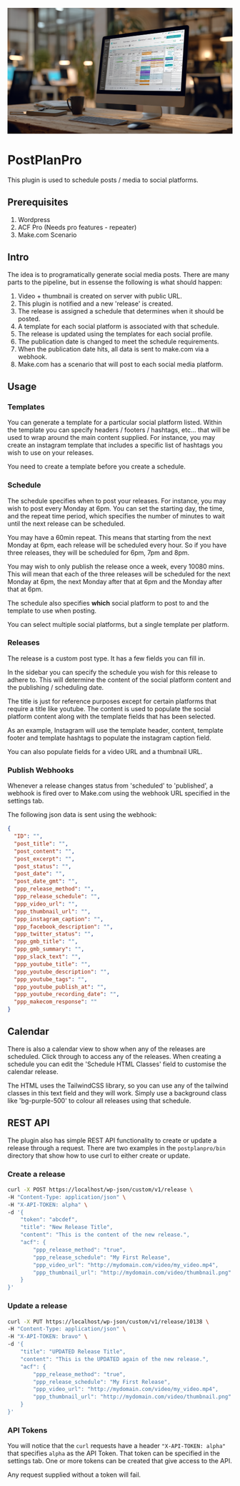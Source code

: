 ![header](https://raw.githubusercontent.com/IORoot/postplanpro/refs/heads/master/header.jpg)

# PostPlanPro

This plugin is used to schedule posts / media to social platforms.

## Prerequisites

1. Wordpress
2. ACF Pro (Needs pro features - repeater)
3. Make.com Scenario


## Intro

The idea is to programatically generate social media posts. There are many parts
to the pipeline, but in essense the following is what should happen:

1. Video + thumbnail is created on server with public URL.
2. This plugin is notified and a new 'release' is created.
3. The release is assigned a schedule that determines when it should be posted.
4. A template for each social platform is associated with that schedule.
5. The release is updated using the templates for each social profile.
6. The publication date is changed to meet the schedule requirements.
7. When the publication date hits, all data is sent to make.com via a webhook.
8. Make.com has a scenario that will post to each social media platform.


## Usage

### Templates

You can generate a template for a particular social platform listed. Within the
template you can specify headers / footers / hashtags, etc... that will be used
to wrap around the main content supplied.
For instance, you may create an instagram template that includes a specific
list of hashtags you wish to use on your releases.

You need to create a template before you create a schedule.

### Schedule

The schedule specifies when to post your releases. For instance, you may wish to
post every Monday at 6pm. You can set the starting day, the time, and the repeat
time period, which specifies the number of minutes to wait until the next release
can be scheduled.

You may have a 60min repeat. This means that starting from the next Monday at 
6pm, each release will be scheduled every hour. So if you have three releases, 
they will be scheduled for 6pm, 7pm and 8pm. 

You may wish to only publish the release once a week, every 10080 mins. This
will mean that each of the three releases will be scheduled for the next Monday
at 6pm, the next Monday after that at 6pm and the Monday after that at 6pm.

The schedule also specifies **which** social platform to post to and the template
to use when posting.

You can select multiple social platforms, but a single template per platform.

### Releases

The release is a custom post type. It has a few fields you can fill in. 

In the sidebar you can specify the schedule you wish for this release to adhere
to. This will determine the content of the social platform content and the
publishing / scheduling date.

The title is just for reference purposes except for certain platforms that 
require a title like youtube. The content is used to populate the social 
platform content along with the template fields that has been selected.

As an example, Instagram will use the template header, content, template footer
and template hashtags to populate the instagram caption field. 

You can also populate fields for a video URL and a thumbnail URL.

### Publish Webhooks

Whenever a release changes status from 'scheduled' to 'published', a webhook is
fired over to Make.com using the webhook URL specified in the settings tab.

The following json data is sent using the webhook:

```json
{
  "ID": "",
  "post_title": "",
  "post_content": "",
  "post_excerpt": "",
  "post_status": "",
  "post_date": "",
  "post_date_gmt": "",
  "ppp_release_method": "",
  "ppp_release_schedule": "",
  "ppp_video_url": "",
  "ppp_thumbnail_url": "",
  "ppp_instagram_caption": "",
  "ppp_facebook_description": "",
  "ppp_twitter_status": "",
  "ppp_gmb_title": "",
  "ppp_gmb_summary": "",
  "ppp_slack_text": "",
  "ppp_youtube_title": "",
  "ppp_youtube_description": "",
  "ppp_youtube_tags": "",
  "ppp_youtube_publish_at": "",
  "ppp_youtube_recording_date": "",
  "ppp_makecom_response": ""
}
```

## Calendar

There is also a calendar view to show when any of the releases are scheduled.
Click through to access any of the releases. When creating a schedule you can
edit the 'Schedule HTML Classes' field to customise the calendar release.

The HTML uses the TailwindCSS library, so you can use any of the tailwind 
classes in this text field and they will work. Simply use a background class like
'bg-purple-500' to colour all releases using that schedule.

## REST API

The plugin also has simple REST API functionality to create or update a release
through a request. There are two examples in the `postplanpro/bin` directory 
that show how to use curl to either create or update.

### Create a release

```bash
curl -X POST https://localhost/wp-json/custom/v1/release \
-H "Content-Type: application/json" \
-H "X-API-TOKEN: alpha" \
-d '{
    "token": "abcdef",
    "title": "New Release Title",
    "content": "This is the content of the new release.",
    "acf": {
        "ppp_release_method": "true",
        "ppp_release_schedule": "My First Release",
        "ppp_video_url": "http://mydomain.com/video/my_video.mp4",
        "ppp_thumbnail_url": "http://mydomain.com/video/thumbnail.png"
    }
}'
```

### Update a release

```bash
curl -X PUT https://localhost/wp-json/custom/v1/release/10138 \
-H "Content-Type: application/json" \
-H "X-API-TOKEN: bravo" \
-d '{
    "title": "UPDATED Release Title",
    "content": "This is the UPDATED again of the new release.",
    "acf": {
        "ppp_release_method": "true",
        "ppp_release_schedule": "My First Release",
        "ppp_video_url": "http://mydomain.com/video/my_video.mp4",
        "ppp_thumbnail_url": "http://mydomain.com/video/thumbnail.png"
    }
}'
```

### API Tokens

You will notice that the `curl` requests have a header `"X-API-TOKEN: alpha"` 
that specifies `alpha` as the API Token. That token can be specified in the
settings tab. One or more tokens can be created that give access to the API.

Any request supplied without a token will fail.

